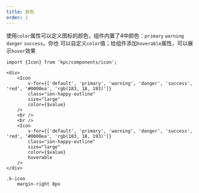```yaml
---
title: 颜色 
order: 1
---
```


使用`color`属性可以定义图标的颜色，组件内置了4中颜色：`primary` `warning` `danger` `success`。你也
可以自定义`color`值；给组件添加`hoverable`属性，可以展示`hover`效果

```vdt
import {Icon} from 'kpc/components/icon';

<div>
    <Icon 
        v-for={['default', 'primary', 'warning', 'danger', 'success', 'red', '#0000ea', 'rgb(183, 18, 193)']}
        class="ion-happy-outline" 
        size="large"
        color={$value}
    />
    <br />
    <br />
    <Icon 
        v-for={['default', 'primary', 'warning', 'danger', 'success', 'red', '#0000ea', 'rgb(183, 18, 193)']}
        class="ion-happy-outline" 
        size="large"
        color={$value}
        hoverable
    />
</div>
```

```styl
.k-icon
    margin-right 8px
```
